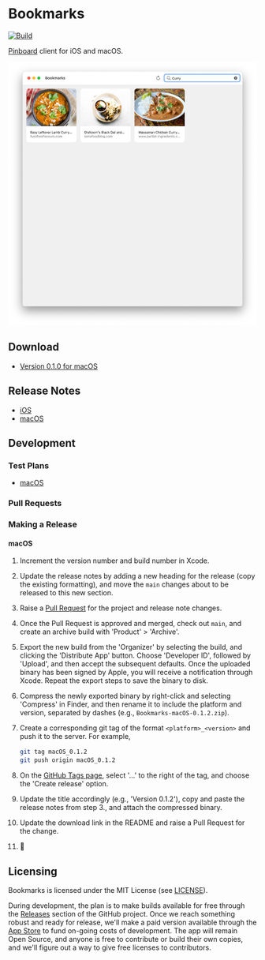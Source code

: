 # Bookmarks

[![Build](https://github.com/jbmorley/bookmarks/actions/workflows/test.yaml/badge.svg?branch=main)](https://github.com/jbmorley/bookmarks/actions/workflows/test.yaml)

[Pinboard](https://pinboard.in) client for iOS and macOS.

![Bookmarks screenshot](screenshot.png)

## Download

- [Version 0.1.0 for macOS](https://github.com/jbmorley/bookmarks/releases/download/macOS_0.1.0/Bookmarks-0.1.0.zip)

## Release Notes

- [iOS](documentation/release-notes/ios.markdown)
- [macOS](documentation/release-notes/macos.markdown)

## Development

### Test Plans

- [macOS](documentation/test-plans/macos.markdown)

### Pull Requests

### Making a Release

#### macOS

1. Increment the version number and build number in Xcode.

2. Update the release notes by adding a new heading for the release (copy the existing formatting), and move the `main` changes about to be released to this new section.

3. Raise a [Pull Request](#pull-requests) for the project and release note changes.

4. Once the Pull Request is approved and merged, check out `main`, and create an archive build with 'Product' > 'Archive'.

5. Export the new build from the 'Organizer' by selecting the build, and clicking the 'Distribute App' button. Choose 'Developer ID', followed by 'Upload', and then accept the subsequent defaults. Once the uploaded binary has been signed by Apple, you will receive a notification through Xcode. Repeat the export steps to save the binary to disk.

6. Compress the newly exported binary by right-click and selecting 'Compress' in Finder, and then rename it to include the platform and version, separated by dashes (e.g., `Bookmarks-macOS-0.1.2.zip`).

7. Create a corresponding git tag of the format `<platform>_<version>` and push it to the server. For example,

   ```bash
   git tag macOS_0.1.2
   git push origin macOS_0.1.2
   ```

8. On the [GitHub Tags page](https://github.com/jbmorley/bookmarks/tags), select '...' to the right of the tag, and choose the 'Create release' option.

9. Update the title accordingly (e.g., 'Version 0.1.2'), copy and paste the release notes from step 3., and attach the compressed binary.

10. Update the download link in the README and raise a Pull Request for the change.

11. 🎉

## Licensing

Bookmarks is licensed under the MIT License (see [LICENSE](LICENSE)).

During development, the plan is to make builds available for free through the [Releases](https://github.com/jbmorley/bookmarks/releases) section of the GitHub project. Once we reach something robust and ready for release, we'll make a paid version available through the [App Store](https://www.apple.com/app-store/) to fund on-going costs of development. The app will remain Open Source, and anyone is free to contribute or build their own copies, and we'll figure out a way to give free licenses to contributors.


